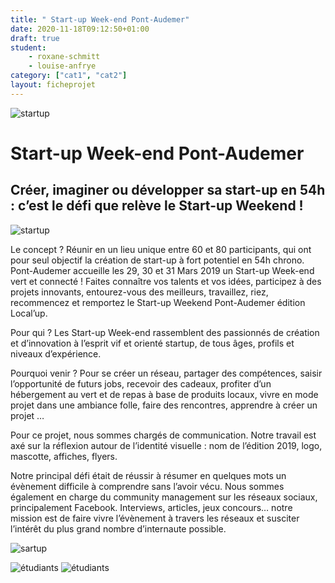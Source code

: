 ```yaml
---
title: " Start-up Week-end Pont-Audemer"
date: 2020-11-18T09:12:50+01:00
draft: true
student:
    - roxane-schmitt
    - louise-anfrye
category: ["cat1", "cat2"]   
layout: ficheprojet
---
```


![startup](/imagesprojets/Start-up-Week-end-Pont-Audemer/images/startup01.jpg#firstimg)

# Start-up Week-end Pont-Audemer

## Créer, imaginer ou développer sa start-up en 54h : c’est le défi que relève le Start-up Weekend !

![startup](/imagesprojets/Start-up-Week-end-Pont-Audemer/images/startup03.png#secondimg)

Le concept ?
Réunir en un lieu unique entre 60 et 80 participants, qui ont pour seul objectif la création de start-up à fort potentiel en 54h chrono. Pont-Audemer accueille les 29, 30 et 31 Mars 2019 un Start-up Week-end vert et connecté ! Faites connaître vos talents et vos idées, participez à des projets innovants, entourez-vous des meilleurs, travaillez, riez, recommencez et remportez le Start-up Weekend Pont-Audemer édition Local’up.

Pour qui ?
Les Start-up Week-end rassemblent des passionnés de création et d’innovation à l’esprit vif et orienté startup, de tous âges, profils et niveaux d’expérience.

Pourquoi venir ?
Pour se créer un réseau, partager des compétences, saisir l’opportunité de futurs jobs, recevoir des cadeaux, profiter d’un hébergement au vert et de repas à base de produits locaux, vivre en mode projet dans une ambiance folle, faire des rencontres, apprendre à créer un projet …

Pour ce projet, nous sommes chargés de communication. Notre travail est axé sur la réflexion autour de l’identité visuelle : nom de l’édition 2019, logo, mascotte, affiches, flyers.

Notre principal défi était de réussir à résumer en quelques mots un évènement difficile à comprendre sans l’avoir vécu. Nous sommes également en charge du community management sur les réseaux sociaux, principalement Facebook. Interviews, articles, jeux concours… notre mission est de faire vivre l’évènement à travers les réseaux et susciter l’intérêt du plus grand nombre d’internaute possible.

![sartup](/imagesprojets/Start-up-Week-end-Pont-Audemer/images/startup02.jpg#thirdimg)

![étudiants](/imagesprojets/Start-up-Week-end-Pont-Audemer/participants/roxanneschmittwd.png#center)
![étudiants](/imagesprojets/Start-up-Week-end-Pont-Audemer/participants/louiseanfryewd.jpg#center)